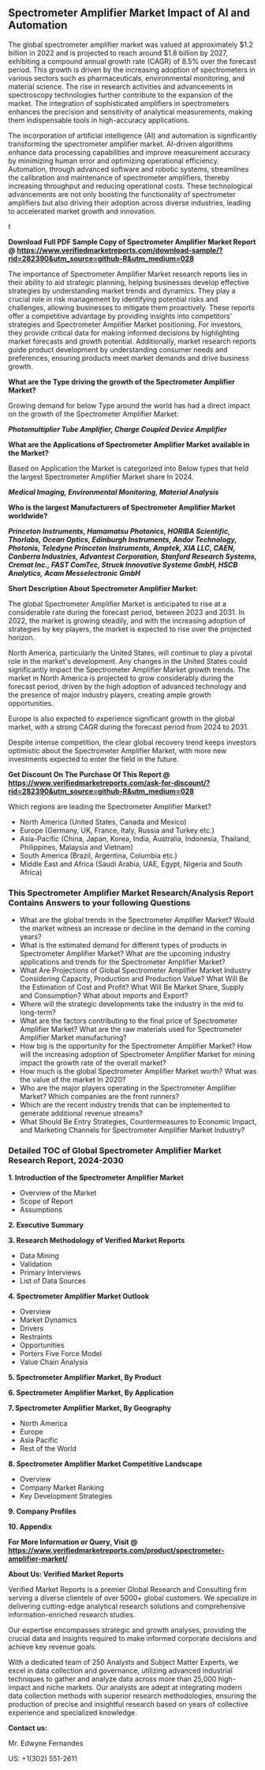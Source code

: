 <h2>Spectrometer Amplifier Market Impact of AI and Automation</h2><p>The global spectrometer amplifier market was valued at approximately $1.2 billion in 2022 and is projected to reach around $1.8 billion by 2027, exhibiting a compound annual growth rate (CAGR) of 8.5% over the forecast period. This growth is driven by the increasing adoption of spectrometers in various sectors such as pharmaceuticals, environmental monitoring, and material science. The rise in research activities and advancements in spectroscopy technologies further contribute to the expansion of the market. The integration of sophisticated amplifiers in spectrometers enhances the precision and sensitivity of analytical measurements, making them indispensable tools in high-accuracy applications.</p><p>The incorporation of artificial intelligence (AI) and automation is significantly transforming the spectrometer amplifier market. AI-driven algorithms enhance data processing capabilities and improve measurement accuracy by minimizing human error and optimizing operational efficiency. Automation, through advanced software and robotic systems, streamlines the calibration and maintenance of spectrometer amplifiers, thereby increasing throughput and reducing operational costs. These technological advancements are not only boosting the functionality of spectrometer amplifiers but also driving their adoption across diverse industries, leading to accelerated market growth and innovation.</p>t</p><p id="" class=""><strong>Download Full PDF Sample Copy of Spectrometer Amplifier Market Report @ <a href="https://www.verifiedmarketreports.com/download-sample/?rid=282390&utm_source=github-R&utm_medium=028" target="_blank">https://www.verifiedmarketreports.com/download-sample/?rid=282390&utm_source=github-R&utm_medium=028</a></strong></p><p>The importance of&nbsp;Spectrometer Amplifier Market research reports lies in their ability to aid strategic planning, helping businesses develop effective strategies by understanding market trends and dynamics. They play a crucial role in risk management by identifying potential risks and challenges, allowing businesses to mitigate them proactively. These reports offer a competitive advantage by providing insights into competitors' strategies and Spectrometer Amplifier Market positioning. For investors, they provide critical data for making informed decisions by highlighting market forecasts and growth potential. Additionally, market research reports guide product development by understanding consumer needs and preferences, ensuring products meet market demands and drive business growth.</p><p><strong>What are the&nbsp;Type driving the growth of the Spectrometer Amplifier Market?</strong></p><p id="" class="">Growing demand for below Type around the world has had a direct impact on the growth of the Spectrometer Amplifier Market:</p><em><strong>Photomultiplier Tube Amplifier, Charge Coupled Device Amplifier</strong></em></p><strong>What are the&nbsp;Applications&nbsp;of Spectrometer Amplifier Market available in the Market?</strong></p><p id="" class="">Based on Application the Market is categorized into Below types that held the largest Spectrometer Amplifier Market share In 2024.</p><em><strong>Medical Imaging, Environmental Monitoring, Material Analysis</strong></em></p><strong>Who is the largest Manufacturers of Spectrometer Amplifier Market worldwide?</strong></p><p><em><strong>Princeton Instruments, Hamamatsu Photonics, HORIBA Scientific, Thorlabs, Ocean Optics, Edinburgh Instruments, Andor Technology, Photonis, Teledyne Princeton Instruments, Amptek, XIA LLC, CAEN, Canberra Industries, Advantest Corporation, Stanford Research Systems, Cremat Inc., FAST ComTec, Struck Innovative Systeme GmbH, HSCB Analytics, Acam Messelectronic GmbH</strong></em></p><p id="" class=""><strong>Short Description About Spectrometer Amplifier Market:</strong></p><p>The global Spectrometer Amplifier Market is anticipated to rise at a considerable rate during the forecast period, between 2023 and 2031. In 2022, the market is growing steadily, and with the increasing adoption of strategies by key players, the market is expected to rise over the projected horizon.</p><p>North America, particularly the United States, will continue to play a pivotal role in the market's development. Any changes in the United States could significantly impact the Spectrometer Amplifier Market growth trends. The market in North America is projected to grow considerably during the forecast period, driven by the high adoption of advanced technology and the presence of major industry players, creating ample growth opportunities.</p><p>Europe is also expected to experience significant growth in the global market, with a strong CAGR during the forecast period from 2024 to 2031.</p><p>Despite intense competition, the clear global recovery trend keeps investors optimistic about the Spectrometer Amplifier Market, with more new investments expected to enter the field in the future.</p><p id="" class=""><strong>Get Discount On The Purchase Of This Report @ <a href="https://www.verifiedmarketreports.com/ask-for-discount/?rid=282390&utm_source=github-R&utm_medium=028" target="_blank">https://www.verifiedmarketreports.com/ask-for-discount/?rid=282390&utm_source=github-R&utm_medium=028</a></strong></p>Which regions are leading the Spectrometer Amplifier Market?</p><ul><li>North America (United States, Canada and Mexico)</li><li>Europe (Germany, UK, France, Italy, Russia and Turkey etc.)</li><li>Asia-Pacific (China, Japan, Korea, India, Australia, Indonesia, Thailand, Philippines, Malaysia and Vietnam)</li><li>South America (Brazil, Argentina, Columbia etc.)</li><li>Middle East and Africa (Saudi Arabia, UAE, Egypt, Nigeria and South Africa)</li></ul><h3 id="" class="">This Spectrometer Amplifier Market Research/Analysis Report Contains Answers to your following Questions</h3><ul><li>What are the global trends in the Spectrometer Amplifier Market? Would the market witness an increase or decline in the demand in the coming years?</li><li>What is the estimated demand for different types of products in Spectrometer Amplifier Market? What are the upcoming industry applications and trends for the Spectrometer Amplifier Market?</li><li>What Are Projections of Global Spectrometer Amplifier Market Industry Considering Capacity, Production and Production Value? What Will Be the Estimation of Cost and Profit? What Will Be Market Share, Supply and Consumption? What about imports and Export?</li><li>Where will the strategic developments take the industry in the mid to long-term?</li><li>What are the factors contributing to the final price of Spectrometer Amplifier Market? What are the raw materials used for Spectrometer Amplifier Market manufacturing?</li><li>How big is the opportunity for the Spectrometer Amplifier Market? How will the increasing adoption of Spectrometer Amplifier Market for mining impact the growth rate of the overall market?</li><li>How much is the global Spectrometer Amplifier Market worth? What was the value of the market In 2020?</li><li>Who are the major players operating in the Spectrometer Amplifier Market? Which companies are the front runners?</li><li>Which are the recent industry trends that can be implemented to generate additional revenue streams?</li><li>What Should Be Entry Strategies, Countermeasures to Economic Impact, and Marketing Channels for Spectrometer Amplifier Market Industry?</li></ul><h3 id="" class="">Detailed TOC of Global Spectrometer Amplifier Market Research Report, 2024-2030</h3><p id="" class=""><strong>1. Introduction of the Spectrometer Amplifier Market</strong></p><ul><li>Overview of the Market</li><li>Scope of Report</li><li>Assumptions</li></ul><p id="" class=""><strong>2. Executive Summary</strong></p><p id="" class=""><strong>3. Research Methodology of Verified Market Reports</strong></p><ul><li>Data Mining</li><li>Validation</li><li>Primary Interviews</li><li>List of Data Sources</li></ul><p id="" class=""><strong>4. Spectrometer Amplifier Market Outlook</strong></p><ul><li>Overview</li><li>Market Dynamics</li><li>Drivers</li><li>Restraints</li><li>Opportunities</li><li>Porters Five Force Model</li><li>Value Chain Analysis</li></ul><p id="" class=""><strong>5. Spectrometer Amplifier Market, By Product</strong></p><p id="" class=""><strong>6. Spectrometer Amplifier Market, By Application</strong></p><p id="" class=""><strong>7. Spectrometer Amplifier Market, By Geography</strong></p><ul><li>North America</li><li>Europe</li><li>Asia Pacific</li><li>Rest of the World</li></ul><p id="" class=""><strong>8. Spectrometer Amplifier Market Competitive Landscape</strong></p><ul><li>Overview</li><li>Company Market Ranking</li><li>Key Development Strategies</li></ul><p id="" class=""><strong>9. Company Profiles</strong></p><p id="" class=""><strong>10. Appendix</strong></p><p id="" class=""><strong>For More Information or Query, Visit @ <a href="https://www.verifiedmarketreports.com/product/spectrometer-amplifier-market/" target="_blank">https://www.verifiedmarketreports.com/product/spectrometer-amplifier-market/</a></strong></p><p id="" class=""><strong>About Us: Verified Market Reports</strong></p><p id="" class="">Verified Market Reports is a premier Global Research and Consulting firm serving a diverse clientele of over 5000+ global customers. We specialize in delivering cutting-edge analytical research solutions and comprehensive information-enriched research studies.</p><p id="" class="">Our expertise encompasses strategic and growth analyses, providing the crucial data and insights required to make informed corporate decisions and achieve key revenue goals.</p><p id="" class="">With a dedicated team of 250 Analysts and Subject Matter Experts, we excel in data collection and governance, utilizing advanced industrial techniques to gather and analyze data across more than 25,000 high-impact and niche markets. Our analysts are adept at integrating modern data collection methods with superior research methodologies, ensuring the production of precise and insightful research based on years of collective experience and specialized knowledge.</p><p id="" class=""><strong>Contact us:</strong></p><p id="" class="">Mr. Edwyne Fernandes</p><p id="" class="">US: +1(302) 551-2611</p>